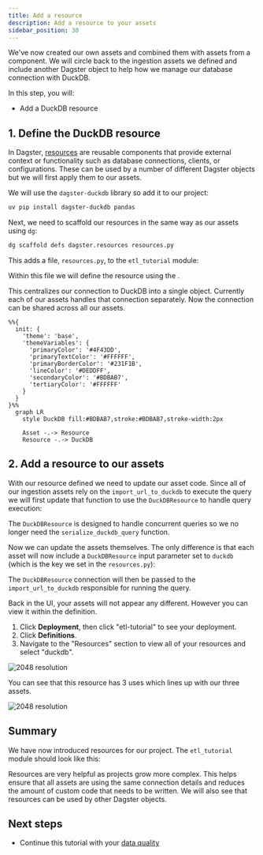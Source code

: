 ```yaml
---
title: Add a resource
description: Add a resource to your assets
sidebar_position: 30
---
```


We've now created our own assets and combined them with assets from a component. We will circle back to the ingestion assets we defined and include another Dagster object to help how we manage our database connection with DuckDB.

In this step, you will:

- Add a DuckDB resource

## 1. Define the DuckDB resource

In Dagster, [resources](/guides/build/external-resources) are reusable components that provide external context or functionality such as  database connections, clients, or configurations. These can be used by a number of different Dagster objects but we will first apply them to our assets.

We will use the `dagster-duckdb` library so add it to our project:

```bash
uv pip install dagster-duckdb pandas
```

Next, we need to scaffold our resources in the same way as our assets using `dg`:

```bash
dg scaffold defs dagster.resources resources.py
```

This adds a file, `resources.py`, to the `etl_tutorial` module:

<CliInvocationExample path="docs_snippets/docs_snippets/guides/tutorials/etl_tutorial/tree/resources.txt" />

Within this file we will define the resource using the <PyObject section="definitions" module="dagster" object="Definitions" decorator />.

<CodeExample
  path="docs_snippets/docs_snippets/guides/tutorials/etl_tutorial/src/etl_tutorial/defs/resources.py"
  language="python"
  title="src/etl_tutorial/defs/resources.py"
/>

This centralizes our connection to DuckDB into a single object. Currently each of our assets handles that connection separately. Now the connection can be shared across all our assets.

```mermaid
%%{
  init: {
    'theme': 'base',
    'themeVariables': {
      'primaryColor': '#4F43DD',
      'primaryTextColor': '#FFFFFF',
      'primaryBorderColor': '#231F1B',
      'lineColor': '#DEDDFF',
      'secondaryColor': '#BDBAB7',
      'tertiaryColor': '#FFFFFF'
    }
  }
}%%
  graph LR
    style DuckDB fill:#BDBAB7,stroke:#BDBAB7,stroke-width:2px

    Asset -.-> Resource
    Resource -.-> DuckDB
```

## 2. Add a resource to our assets

With our resource defined we need to update our asset code. Since all of our ingestion assets rely on the `import_url_to_duckdb` to execute the query we will first update that function to use the `DuckDBResource` to handle query execution:

<CodeExample
  path="docs_snippets/docs_snippets/guides/tutorials/etl_tutorial/src/etl_tutorial/defs/assets.py"
  language="python"
  startAfter="start_import_url_to_duckdb_with_resource"
  endBefore="end_import_url_to_duckdb_with_resource"
  title="src/etl_tutorial/defs/assets/py"
/>

The `DuckDBResource` is designed to handle concurrent queries so we no longer need the `serialize_duckdb_query` function.

Now we can update the assets themselves. The only difference is that each asset will now include a `DuckDBResource` input parameter set to `duckdb` (which is the key we set in the `resources.py`):

<CodeExample
  path="docs_snippets/docs_snippets/guides/tutorials/etl_tutorial/src/etl_tutorial/defs/assets.py"
  language="python"
  startAfter="start_ingest_assets_2"
  endBefore="end_ingest_assets_2"
  title="src/etl_tutorial/defs/assets.py"
/>

The `DuckDBResource` connection will then be passed to the `import_url_to_duckdb` responsible for running the query.

Back in the UI, your assets will not appear any different. However you can view it within the definition.

1. Click **Deployment**, then click "etl-tutorial" to see your deployment.
2. Click **Definitions**.
3. Navigate to the "Resources" section to view all of your resources and select "duckdb".

![2048 resolution](/images/tutorial/etl-tutorial/resources.png)

You can see that this resource has 3 uses which lines up with our three assets.

![2048 resolution](/images/tutorial/etl-tutorial/resources-dep.png)

## Summary

We have now introduced resources for our project. The `etl_tutorial` module should look like this:

<CliInvocationExample path="docs_snippets/docs_snippets/guides/tutorials/etl_tutorial/tree/step-2.txt" />

Resources are very helpful as projects grow more complex. This helps ensure that all assets are using the same connection details and reduces the amount of custom code that needs to be written. We will also see that resources can be used by other Dagster objects.

## Next steps

- Continue this tutorial with your [data quality](/etl-pipeline-tutorial/data-quality)
